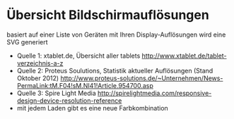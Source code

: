 # Übersicht Bildschirmauflösungen
basiert auf einer Liste von Geräten mit Ihren Display-Auflösungen wird eine SVG generiert
- Quelle 1: xtablet.de, Übersicht aller tablets http://www.xtablet.de/tablet-verzeichnis-a-z
- Quelle 2: Proteus Soulutions, Statistik aktueller Auflösungen (Stand Oktober 2012) http://www.proteus-solutions.de/~Unternehmen/News-PermaLink:tM.F04!sM.NI41!Article.954700.asp
- Quelle 3: Spire Light Media http://spirelightmedia.com/responsive-design-device-resolution-reference
- mit jedem Laden gibt es eine neue Farbkombination
